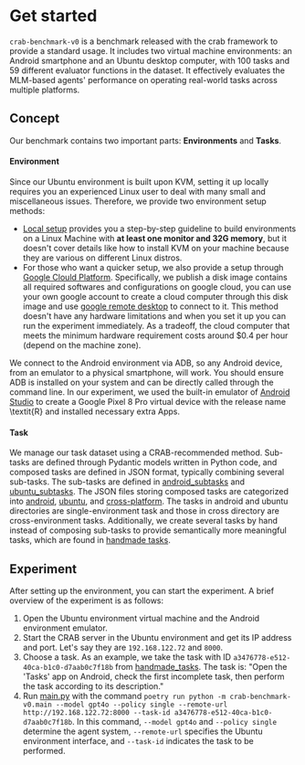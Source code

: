 # Get started

`crab-benchmark-v0` is a benchmark released with the crab framework to provide a standard usage. It includes two virtual machine environments: an Android smartphone and an Ubuntu desktop computer, with 100 tasks and 59 different evaluator functions in the dataset. It effectively evaluates the MLM-based agents' performance on operating real-world tasks across multiple platforms.

## Concept

Our benchmark contains two important parts: **Environments** and **Tasks**.

#### Environment

Since our Ubuntu environment is built upon KVM, setting it up locally requires you an experienced Linux user to deal with many small and miscellaneous issues. Therefore, we provide two environment setup methods:

* [Local setup](./environment_local_setup.md) provides you a step-by-step guideline to build environments on a Linux Machine with **at least one monitor and 32G memory**, but it doesn't cover details like how to install KVM on your machine because they are various on different Linux distros.
* For those who want a quicker setup, we also provide a setup through [Google Clould Platform](./environment_gcp_setup.md). Specifically, we publish a disk image contains all required softwares and configurations on google cloud, you can use your own google account to create a cloud computer through this disk image and use [google remote desktop](https://remotedesktop.google.com/access/) to connect to it. This method doesn't have any hardware limitations and when you set it up you can run the experiment immediately. As a tradeoff, the cloud computer that meets the minimum hardware requirement costs around $0.4 per hour (depend on the machine zone).

We connect to the Android environment via ADB, so any Android device, from an emulator to a physical smartphone, will work. You should ensure ADB is installed on your system and can be directly called through the command line. In our experiment, we used the built-in emulator of [Android Studio](https://developer.android.com/studio) to create a Google Pixel 8 Pro virtual device with the release name \textit{R} and installed necessary extra Apps.

#### Task

We manage our task dataset using a CRAB-recommended method. Sub-tasks are defined through Pydantic models written in Python code, and composed tasks are defined in JSON format, typically combining several sub-tasks. The sub-tasks are defined in [android_subtasks](https://github.com/camel-ai/crab/tree/main/crab-benchmark-v0/dataset/android_subtasks.py) and [ubuntu_subtasks](https://github.com/camel-ai/crab/tree/main/crab-benchmark-v0/dataset/ubuntu_subtasks.py). The JSON files storing composed tasks are categorized into [android](https://github.com/camel-ai/crab/tree/main/crab-benchmark-v0/dataset/android/), [ubuntu](https://github.com/camel-ai/crab/tree/main/crab-benchmark-v0/dataset/ubuntu/), and [cross-platform](https://github.com/camel-ai/crab/tree/main/crab-benchmark-v0/dataset/cross/). The tasks in android and ubuntu directories are single-environment task and those in cross directory are cross-environment tasks. Additionally, we create several tasks by hand instead of composing sub-tasks to provide semantically more meaningful tasks, which are found in [handmade tasks](https://github.com/camel-ai/crab/tree/main/crab-benchmark-v0/dataset/handmade_tasks.py).

## Experiment

After setting up the environment, you can start the experiment. A brief overview of the experiment is as follows:

1. Open the Ubuntu environment virtual machine and the Android environment emulator.
2. Start the CRAB server in the Ubuntu environment and get its IP address and port. Let's say they are `192.168.122.72` and `8000`.
3. Choose a task. As an example, we take the task with ID `a3476778-e512-40ca-b1c0-d7aab0c7f18b` from [handmade_tasks](https://github.com/camel-ai/crab/tree/main/crab-benchmark-v0/dataset/handmade_tasks.py). The task is: "Open the 'Tasks' app on Android, check the first incomplete task, then perform the task according to its description."
4. Run [main.py](./main.py) with the command `poetry run python -m crab-benchmark-v0.main --model gpt4o --policy single --remote-url http://192.168.122.72:8000 --task-id a3476778-e512-40ca-b1c0-d7aab0c7f18b`. In this command, `--model gpt4o` and `--policy single` determine the agent system, `--remote-url` specifies the Ubuntu environment interface, and `--task-id` indicates the task to be performed.

